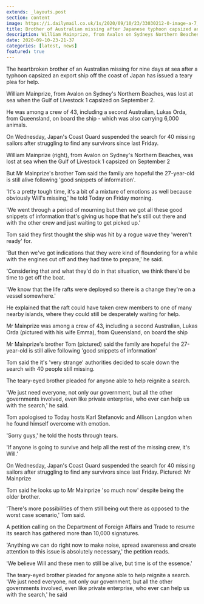 ```yaml
---
extends: _layouts.post
section: content
image: https://i.dailymail.co.uk/1s/2020/09/10/23/33030212-0-image-a-7_1599775393241.jpg 
title: Brother of Australian missing after Japanese typhoon capsized an export ship issues plea for help 
description: William Mainprize, from Avalon on Sydneys Northern Beaches, was lost at sea when the Gulf of Livestock 1 capsized on September 2. 
date: 2020-09-10-23-21-37 
categories: [latest, news] 
featured: true 
--- 
```

The heartbroken brother of an Australian missing for nine days at sea after a typhoon capsized an export ship off the coast of Japan has issued a teary plea for help.

William Mainprize, from Avalon on Sydney's Northern Beaches, was lost at sea when the Gulf of Livestock 1 capsized on September 2.

He was among a crew of 43, including a second Australian, Lukas Orda, from Queensland, on board the ship - which was also carrying 6,000 animals.

On Wednesday, Japan's Coast Guard suspended the search for 40 missing sailors after struggling to find any survivors since last Friday.

William Mainprize (right), from Avalon on Sydney's Northern Beaches, was lost at sea when the Gulf of Livestock 1 capsized on September 2

But Mr Mainprize's brother Tom said the family are hopeful the 27-year-old is still alive following 'good snippets of information'. 

'It's a pretty tough time, it's a bit of a mixture of emotions as well because obviously Will's missing,' he told Today on Friday morning.

'We went through a period of mourning but then we got all these good snippets of information that's giving us hope that he's still out there and with the other crew and just waiting to get picked up.'

Tom said they first thought the ship was hit by a rogue wave they 'weren't ready' for. 

'But then we've got indications that they were kind of floundering for a while with the engines cut off and they had time to prepare,' he said.

'Considering that and what they'd do in that situation, we think there'd be time to get off the boat.

'We know that the life rafts were deployed so there is a change they're on a vessel somewhere.'

He explained that the raft could have taken crew members to one of many nearby islands, where they could still be desperately waiting for help. 

Mr Mainprize was among a crew of 43, including a second Australian, Lukas Orda (pictured with his wife Emma), from Queensland, on board the ship

Mr Mainprize's brother Tom (pictured) said the family are hopeful the 27-year-old is still alive following 'good snippets of information'

Tom said the it's 'very strange' authorities decided to scale down the search with 40 people still missing.   

The teary-eyed brother pleaded for anyone able to help reignite a search. 

'We just need everyone, not only our government, but all the other governments involved, even like private enterprise, who ever can help us with the search,' he said.

Tom apologised to Today hosts Karl Stefanovic and Allison Langdon when he found himself overcome with emotion. 

'Sorry guys,' he told the hosts through tears. 

'If anyone is going to survive and help all the rest of the missing crew, it's Will.'

On Wednesday, Japan's Coast Guard suspended the search for 40 missing sailors after struggling to find any survivors since last Friday. Pictured: Mr Mainprize

Tom said he looks up to Mr Mainprize 'so much now' despite being the older brother.   

'There's more possibilities of them still being out there as opposed to the worst case scenario,' Tom said.  

A petition calling on the Department of Foreign Affairs and Trade to resume its search has gathered more than 10,000 signatures. 

'Anything we can do right now to make noise, spread awareness and create attention to this issue is absolutely necessary,' the petition reads.

'We believe Will and these men to still be alive, but time is of the essence.'

The teary-eyed brother pleaded for anyone able to help reignite a search. 'We just need everyone, not only our government, but all the other governments involved, even like private enterprise, who ever can help us with the search,' he said

